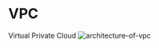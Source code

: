 # VPC
Virtual Private Cloud
![architecture-of-vpc](https://github.com/RanguRahul/VPC/assets/120587828/2fbb522e-0822-46e5-a409-375e985df580)
